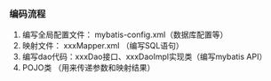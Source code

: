 ### 编码流程
1. 编写全局配置文件： mybatis-config.xml（数据库配置等）
2. 映射文件： xxxMapper.xml （编写SQL语句）
3. 编写dao代码：xxxDao接口、xxxDaoImpl实现类（编写mybatis API）
4. POJO类 （用来传递参数和映射结果）


 